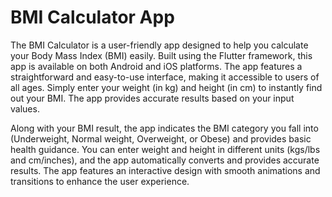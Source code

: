 # BMI Calculator App

The BMI Calculator is a user-friendly app designed to help you calculate your Body Mass Index (BMI) easily. Built using the Flutter framework, this app is available on both Android and iOS platforms. The app features a straightforward and easy-to-use interface, making it accessible to users of all ages. Simply enter your weight (in kg) and height (in cm) to instantly find out your BMI. The app provides accurate results based on your input values.

Along with your BMI result, the app indicates the BMI category you fall into (Underweight, Normal weight, Overweight, or Obese) and provides basic health guidance. You can enter weight and height in different units (kgs/lbs and cm/inches), and the app automatically converts and provides accurate results. The app features an interactive design with smooth animations and transitions to enhance the user experience.
